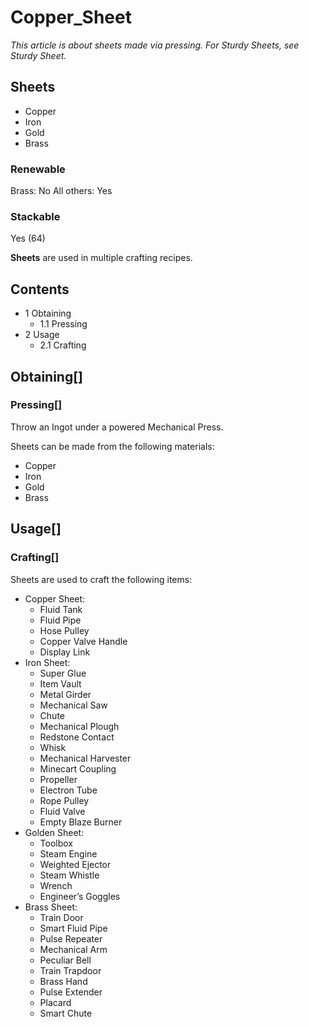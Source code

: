 # Copper_Sheet

*This article is about sheets made via pressing. For Sturdy Sheets, see Sturdy Sheet.*

## Sheets

- Copper
- Iron
- Gold
- Brass

### Renewable

Brass: No
All others: Yes

### Stackable

Yes (64)

**Sheets** are used in multiple crafting recipes.

## Contents

- 1 Obtaining
    - 1.1 Pressing
- 2 Usage
    - 2.1 Crafting

## Obtaining[]

### Pressing[]

Throw an Ingot under a powered Mechanical Press.

Sheets can be made from the following materials:

- Copper
- Iron
- Gold
- Brass

## Usage[]

### Crafting[]

Sheets are used to craft the following items:

- Copper Sheet:
    - Fluid Tank
    - Fluid Pipe
    - Hose Pulley
    - Copper Valve Handle
    - Display Link
- Iron Sheet:
    - Super Glue
    - Item Vault
    - Metal Girder
    - Mechanical Saw
    - Chute
    - Mechanical Plough
    - Redstone Contact
    - Whisk
    - Mechanical Harvester
    - Minecart Coupling
    - Propeller
    - Electron Tube
    - Rope Pulley
    - Fluid Valve
    - Empty Blaze Burner
- Golden Sheet:
    - Toolbox
    - Steam Engine
    - Weighted Ejector
    - Steam Whistle
    - Wrench
    - Engineer’s Goggles
- Brass Sheet:
    - Train Door
    - Smart Fluid Pipe
    - Pulse Repeater
    - Mechanical Arm
    - Peculiar Bell
    - Train Trapdoor
    - Brass Hand
    - Pulse Extender
    - Placard
    - Smart Chute